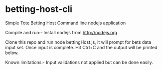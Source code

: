# betting-host-cli
Simple Tote Betting Host Command line nodejs application

Compile and run:-
Install nodejs from http://nodejs.org

Clone this repo and run node bettingHost.js, it will prompt for bets data 
input set.
Once input is complete. Hit Ctrl+C and the output will be printed below.

Known limitations:- Input validations not applied but can be done easily.
